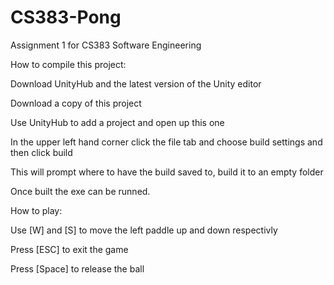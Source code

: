 # CS383-Pong
Assignment 1 for CS383 Software Engineering


How to compile this project:

Download UnityHub and the latest version of the Unity editor

Download a copy of this project

Use UnityHub to add a project and open up this one

In the upper left hand corner click the file tab and choose build settings and then click build

This will prompt where to have the build saved to, build it to an empty folder

Once built the exe can be runned.


How to play:

Use [W] and [S] to move the left paddle up and down respectivly

Press [ESC] to exit the game

Press [Space] to release the ball

